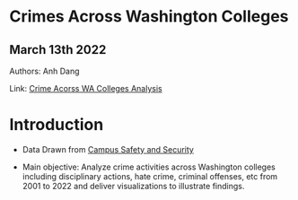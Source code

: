 # Crimes Across Washington Colleges
## March 13th 2022

Authors: Anh Dang 

Link: [Crime Acorss WA Colleges Analysis](https://anhdang1.shinyapps.io/crimes-in-wa-colleges/)

# Introduction
- Data Drawn from [Campus Safety and Security](https://ope.ed.gov/campussafety/#/)

- Main objective: Analyze crime activities across Washington colleges including disciplinary actions, hate crime, criminal offenses, etc from 2001 to 2022 and deliver visualizations to illustrate findings.




